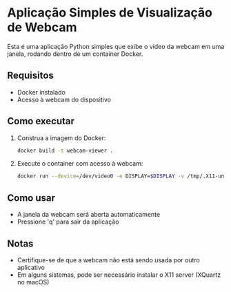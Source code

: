 # Aplicação Simples de Visualização de Webcam

Esta é uma aplicação Python simples que exibe o vídeo da webcam em uma janela, rodando dentro de um container Docker.

## Requisitos

- Docker instalado
- Acesso à webcam do dispositivo

## Como executar

1. Construa a imagem do Docker:
   ```bash
   docker build -t webcam-viewer .
   ```

2. Execute o container com acesso à webcam:
   ```bash
   docker run --device=/dev/video0 -e DISPLAY=$DISPLAY -v /tmp/.X11-unix:/tmp/.X11-unix --network=host webcam-viewer
   ```

## Como usar

- A janela da webcam será aberta automaticamente
- Pressione 'q' para sair da aplicação

## Notas

- Certifique-se de que a webcam não está sendo usada por outro aplicativo
- Em alguns sistemas, pode ser necessário instalar o X11 server (XQuartz no macOS)
